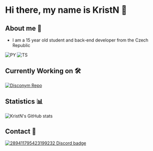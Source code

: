 # Hi there, my name is KristN 👋

## About me 🚀

 - I am a 15 year old student and back-end developer from the Czech Republic

<img alt="PY" src="https://img.shields.io/badge/python-%2314354C.svg?style=for-the-badge&logo=python&logoColor=white"/> <img alt="TS" src="https://img.shields.io/badge/TypeScript-007ACC?style=for-the-badge&logo=typescript&logoColor=white"/>

## Currently Working on 🛠️
[![Disconym Repo](https://github-readme-stats.vercel.app/api/pin/?username=kristiankunc&repo=JustPlayMeSomething&show_icons=true&theme=tokyonight)](https://github.com/kristiankunc/JustPlayMeSomething)

## Statistics 📊
![KristN's GitHub stats](https://github-readme-stats.vercel.app/api?username=kristiankunc&show_icons=true&theme=tokyonight)

## Contact 📧

[![289411795423199232 Discord badge](https://discord.c99.nl/widget/theme-4/289411795423199232.png)](https://discord.com/users/289411795423199232)
